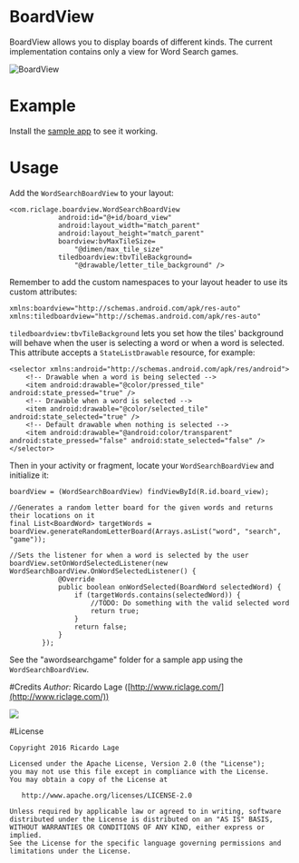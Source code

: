 BoardView
=========

BoardView allows you to display boards of different kinds. The current implementation contains only a view for Word Search games.

![BoardView](http://i.imgur.com/ugDbKBj.png)

# Example
Install the [sample app](https://play.google.com/store/apps/details?id=com.riclage.awordsearchgame) to see it working.

# Usage

Add the `WordSearchBoardView` to your layout:

    <com.riclage.boardview.WordSearchBoardView
                android:id="@+id/board_view"
                android:layout_width="match_parent"
                android:layout_height="match_parent"
                boardview:bvMaxTileSize=
                    "@dimen/max_tile_size"
                tiledboardview:tbvTileBackground=
                    "@drawable/letter_tile_background" />

Remember to add the custom namespaces to your layout header to use its custom attributes:

    xmlns:boardview="http://schemas.android.com/apk/res-auto"
    xmlns:tiledboardview="http://schemas.android.com/apk/res-auto"

`tiledboardview:tbvTileBackground` lets you set how the tiles' background will behave when the user is selecting a word or when a word is selected. This attribute accepts a `StateListDrawable` resource, for example:

    <selector xmlns:android="http://schemas.android.com/apk/res/android">
        <!-- Drawable when a word is being selected -->
        <item android:drawable="@color/pressed_tile" android:state_pressed="true" />
        <!-- Drawable when a word is selected -->
        <item android:drawable="@color/selected_tile" android:state_selected="true" />
        <!-- Default drawable when nothing is selected -->
        <item android:drawable="@android:color/transparent" android:state_pressed="false" android:state_selected="false" />
    </selector>

Then in your activity or fragment, locate your `WordSearchBoardView` and initialize it:

    boardView = (WordSearchBoardView) findViewById(R.id.board_view);
    
    //Generates a random letter board for the given words and returns their locations on it
    final List<BoardWord> targetWords = boardView.generateRandomLetterBoard(Arrays.asList("word", "search", "game"));
    
    //Sets the listener for when a word is selected by the user
    boardView.setOnWordSelectedListener(new WordSearchBoardView.OnWordSelectedListener() {
                @Override
                public boolean onWordSelected(BoardWord selectedWord) {
                    if (targetWords.contains(selectedWord)) {
                        //TODO: Do something with the valid selected word
                        return true;
                    }
                    return false;
                }
            });

See the "awordsearchgame" folder for a sample app using the `WordSearchBoardView`.

#Credits 
*Author:* Ricardo Lage ([http://www.riclage.com/](http://www.riclage.com/))

[![](http://www.riclage.com/images/linkedin.png)](https://www.linkedin.com/in/ricardo-lage-608457a)

#License
```
Copyright 2016 Ricardo Lage

Licensed under the Apache License, Version 2.0 (the "License");
you may not use this file except in compliance with the License.
You may obtain a copy of the License at

   http://www.apache.org/licenses/LICENSE-2.0

Unless required by applicable law or agreed to in writing, software
distributed under the License is distributed on an "AS IS" BASIS,
WITHOUT WARRANTIES OR CONDITIONS OF ANY KIND, either express or implied.
See the License for the specific language governing permissions and
limitations under the License.
```
